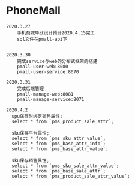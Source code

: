 # PhoneMall
    2020.3.27
        手机商城毕业设计预计2020.4.15完工
        sql文件在pmall-api下


    2020.3.30
        完成service与web的分布式框架的搭建      
        pmall-user-web:8080
        pmall-user-service:8070
    
    2020.3.31
        完成后端管理
        pmall-manage-web:8081
        pmall-manage-service:8071
        
    2020.4.2
      spu保存时绑定销售属性;
      select * from `pms_product_sale_attr`;
      
      sku保存平台属性;
      select * from `pms_sku_attr_value`;
      select * from `pms_base_attr_info`;
      select * from `pms_base_attr_value`;
      
      sku保存销售属性;
      select * from `pms_sku_sale_attr_value`;
      select * from `pms_base_sale_attr`;
      select * from `pms_product_sale_attr_value`;


        
        
        